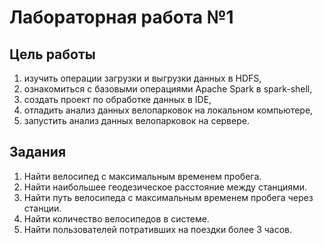 # Лабораторная работа №1

## Цель работы

1. изучить операции загрузки и выгрузки данных в HDFS,
2. ознакомиться с базовыми операциями Apache Spark в spark-shell,
3. создать проект по обработке данных в IDE,
4. отладить анализ данных велопарковок на локальном компьютере,
5. запустить анализ данных велопарковок на сервере.

## Задания

1. Найти велосипед с максимальным временем пробега.
2. Найти наибольшее геодезическое расстояние между станциями.
3. Найти путь велосипеда с максимальным временем пробега через станции.
4. Найти количество велосипедов в системе.
5. Найти пользователей потративших на поездки более 3 часов.
